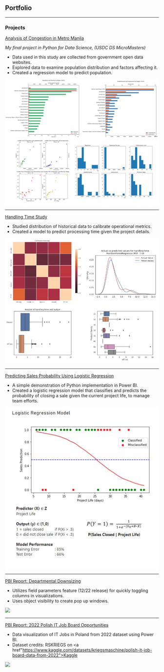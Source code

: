 ## Portfolio

---

### Projects

<a href="https://colab.research.google.com/drive/1HACV5xKGS4mVZKhC7bS49y7PyQo8YVpG?usp=sharing" target="_blank">Analysis of Congestion in Metro Manila</a>

*My final project in Python for Data Science, (USDC DS MicroMasters)*

* Data used in this study are collected from government open data websites.
* Explored data to examine population distribution and factors affecting it.
* Created a regression model to predict population.

<a href="https://raw.githubusercontent.com/nixonline/ds-portfolio/master/images/metro_manila_analysis.JPG" target="_blank">
  <img src="images/metro_manila_analysis.JPG?raw=true" width="600"/>
</a>

---

<a href="#">Handling Time Study</a>

* Studied distribution of historical data to calibrate operational metrics.
* Created a model to predict processing time given the project details.

<a href="https://raw.githubusercontent.com/nixonline/ds-portfolio/master/images/ht_analysis.jpg" target="_blank">
  <img src="images/ht_analysis.jpg?raw=true" width="600"/>
</a>
  
---

[Predicting Sales Probability Using Logistic Regression](https://nixonline.github.io/ds-portfolio/logistic-regression-sample)

* A simple demonstration of Python implementation in Power BI.
* Created a logistic regression model that classifies and predicts the probability of closing a sale given the current project life, to manage team efforts.

<a href="https://nixonline.github.io/ds-portfolio/logistic-regression-sample">
  <img src="images/log_regression.jpg?raw=true"/>
</a>

---

[PBI Report: Departmental Downsizing](https://nixonline.github.io/ds-portfolio/pbi-downsizing)

* Utilizes field parameters feature (12/22 release) for quickly toggling columns in visualizations.
* Uses object visibility to create pop up windows.

<a href="https://nixonline.github.io/ds-portfolio/pbi-downsizing">
  <img src="images/Downsize_page-0001?raw=true"/>
</a>

---

[PBI Report: 2022 Polish IT Job Board Opportunities](https://nixonline.github.io/ds-portfolio/pbi-pl-it-jobs-2022)

* Data visualization of IT Jobs in Poland from 2022 dataset using Power BI.
* Dataset credits: RSKRIEGS on <a href"https://www.kaggle.com/datasets/kriegsmaschine/polish-it-job-board-data-from-2022">Kaggle</a>

<a href="https://nixonline.github.io/ds-portfolio/pbi-pl-it-jobs-2022">
  <img src="images/Polish IT Job Board 2022_page-0001?raw=true"/>
</a>

